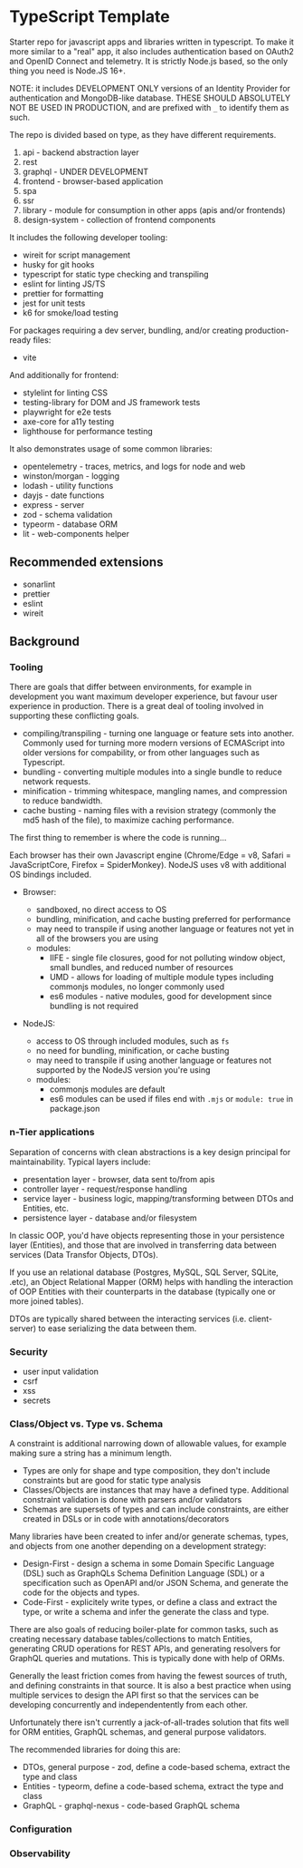 # TypeScript Template

Starter repo for javascript apps and libraries written in typescript. To make it more similar to a "real" app, it also includes authentication based on OAuth2 and OpenID Connect and telemetry. It is strictly Node.js based, so the only thing you need is Node.JS 16+.

NOTE: it includes DEVELOPMENT ONLY versions of an Identity Provider for authentication and MongoDB-like database. THESE SHOULD ABSOLUTELY NOT BE USED IN PRODUCTION, and are prefixed with `_` to identify them as such.

The repo is divided based on type, as they have different requirements.

1. api - backend abstraction layer
  1. rest
  2. graphql - UNDER DEVELOPMENT
2. frontend - browser-based application
  1. spa
  2. ssr
3. library - module for consumption in other apps (apis and/or frontends)
4. design-system - collection of frontend components

It includes the following developer tooling:

- wireit for script management
- husky for git hooks
- typescript for static type checking and transpiling
- eslint for linting JS/TS
- prettier for formatting
- jest for unit tests
- k6 for smoke/load testing

For packages requiring a dev server, bundling, and/or creating production-ready files:

- vite

And additionally for frontend:

- stylelint for linting CSS
- testing-library for DOM and JS framework tests
- playwright for e2e tests
- axe-core for a11y testing
- lighthouse for performance testing

It also demonstrates usage of some common libraries:

- opentelemetry - traces, metrics, and logs for node and web
- winston/morgan - logging
- lodash - utility functions
- dayjs - date functions
- express - server
- zod - schema validation
- typeorm - database ORM
- lit - web-components helper

## Recommended extensions

- sonarlint
- prettier
- eslint
- wireit

## Background

### Tooling

There are goals that differ between environments, for example in development you want maximum developer experience, but favour user experience in production. There is a great deal of tooling involved in supporting these conflicting goals.

- compiling/transpiling - turning one language or feature sets into another. Commonly used for turning more modern versions of ECMAScript into older versions for compability, or from other languages such as Typescript.
- bundling - converting multiple modules into a single bundle to reduce network requests.
- minification - trimming whitespace, mangling names, and compression to reduce bandwidth.
- cache busting - naming files with a revision strategy (commonly the md5 hash of the file), to maximize caching performance.

The first thing to remember is where the code is running...

Each browser has their own Javascript engine (Chrome/Edge = v8, Safari = JavaScriptCore, Firefox = SpiderMonkey). NodeJS uses v8 with additional OS bindings included.

- Browser:

  - sandboxed, no direct access to OS
  - bundling, minification, and cache busting preferred for performance
  - may need to transpile if using another language or features not yet in all of the browsers you are using
  - modules:
    - IIFE - single file closures, good for not polluting window object, small bundles, and reduced number of resources
    - UMD - allows for loading of multiple module types including commonjs modules, no longer commonly used
    - es6 modules - native modules, good for development since bundling is not required

- NodeJS:
  - access to OS through included modules, such as `fs`
  - no need for bundling, minification, or cache busting
  - may need to transpile if using another language or features not supported by the NodeJS version you're using
  - modules:
    - commonjs modules are default
    - es6 modules can be used if files end with `.mjs` or `module: true` in package.json

### n-Tier applications

Separation of concerns with clean abstractions is a key design principal for maintainability. Typical layers include:

- presentation layer - browser, data sent to/from apis
- controller layer - request/response handling
- service layer - business logic, mapping/transforming between DTOs and Entities, etc.
- persistence layer - database and/or filesystem

In classic OOP, you'd have objects representing those in your persistence layer (Entities), and those that are involved in transferring data between services (Data Transfor Objects, DTOs).

If you use an relational database (Postgres, MySQL, SQL Server, SQLite, .etc), an Object Relational Mapper (ORM) helps with handling the interaction of OOP Entities with their counterparts in the database (typically one or more joined tables).

DTOs are typically shared between the interacting services (i.e. client-server) to ease serializing the data between them.

### Security

- user input validation
- csrf
- xss
- secrets

### Class/Object vs. Type vs. Schema

A constraint is additional narrowing down of allowable values, for example making sure a string has a minimum length.

- Types are only for shape and type composition, they don't include constraints but are good for static type analysis
- Classes/Objects are instances that may have a defined type. Additional constraint validation is done with parsers and/or validators
- Schemas are supersets of types and can include constraints, are either created in DSLs or in code with annotations/decorators

Many libraries have been created to infer and/or generate schemas, types, and objects from one another depending on a development strategy:

- Design-First - design a schema in some Domain Specific Language (DSL) such as GraphQLs Schema Definition Language (SDL) or a specification such as OpenAPI and/or JSON Schema, and generate the code for the objects and types.
- Code-First - explicitely write types, or define a class and extract the type, or write a schema and infer the generate the class and type.

There are also goals of reducing boiler-plate for common tasks, such as creating necessary database tables/collections to match Entities, generating CRUD operations for REST APIs, and generating resolvers for GraphQL queries and mutations. This is typically done with help of ORMs.

Generally the least friction comes from having the fewest sources of truth, and defining constraints in that source. It is also a best practice when using multiple services to design the API first so that the services can be developing concurrently and independentently from each other.

Unfortunately there isn't currently a jack-of-all-trades solution that fits well for ORM entities, GraphQL schemas, and general purpose validators.

The recommended libraries for doing this are:

- DTOs, general purpose - zod, define a code-based schema, extract the type and class
- Entities - typeorm, define a code-based schema, extract the type and class
- GraphQL - graphql-nexus - code-based GraphQL schema

### Configuration

### Observability
